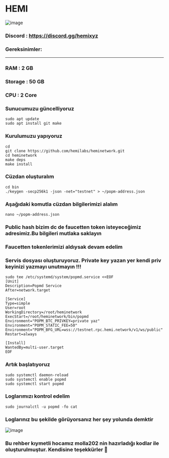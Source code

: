 
# HEMI
![image](https://github.com/user-attachments/assets/c8b01d22-9fed-4fb5-beaa-5076a3e621e5)

### Discord : https://discord.gg/hemixyz

### Gereksinimler:
-------------------
### RAM : 2 GB
### Storage : 50 GB
### CPU : 2 Core

### Sunucumuzu güncelliyoruz
```
sudo apt update
sudo apt install git make
```
###  Kurulumuzu yapıyoruz
```
cd
git clone https://github.com/hemilabs/heminetwork.git
cd heminetwork
make deps
make install
```
### Cüzdan oluşturalım
```
cd bin
./keygen -secp256k1 -json -net="testnet" > ~/popm-address.json

```
### Aşağıdaki komutla cüzdan bilgilerimizi alalım
```
nano ~/popm-address.json
```
### Public hash bizim dc de faucetten token isteyeceğimiz adresimiz.Bu bilgileri mutlaka saklayın
### Faucetten tokenlerimizi aldıysak devam edelim
### Servis dosyası oluşturuyoruz. Private key yazan yer kendi priv keyinizi yazmayı unutmayın !!!
```
sudo tee /etc/systemd/system/popmd.service <<EOF
[Unit]
Description=Popmd Service
After=network.target

[Service]
Type=simple
User=root
WorkingDirectory=/root/heminetwork
ExecStart=/root/heminetwork/bin/popmd
Environment="POPM_BTC_PRIVKEY=private yaz"
Environment="POPM_STATIC_FEE=50"
Environment="POPM_BFG_URL=wss://testnet.rpc.hemi.network/v1/ws/public"
Restart=always

[Install]
WantedBy=multi-user.target
EOF
```
### Artık başlatıyoruz
```
sudo systemctl daemon-reload
sudo systemctl enable popmd
sudo systemctl start popmd
```
### Loglarımızı kontrol edelim
```
sudo journalctl -u popmd -fo cat
```
### Loglarınız bu şekilde görüyorsanız her şey yolunda demktir
![image](https://github.com/user-attachments/assets/556859a7-041b-4702-99d0-a04bff4a54de)
### Bu rehber kıymetli hocamız molla202 nin hazırladığı kodlar ile oluşturulmuştur. Kendisine  teşekkürler 🙏





